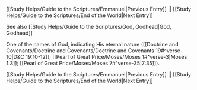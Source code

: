 [[Study Helps/Guide to the Scriptures/Emmanuel|Previous Entry]]  ||  [[Study Helps/Guide to the Scriptures/End of the World|Next Entry]]

 See also [[Study Helps/Guide to the Scriptures/God, Godhead|God, Godhead]]

 One of the names of God, indicating His eternal nature ([[Doctrine and Covenants/Doctrine and Covenants/Doctrine and Covenants 19#^verse-10|D&C 19:10-12]]; [[Pearl of Great Price/Moses/Moses 1#^verse-3|Moses 1:3]]; [[Pearl of Great Price/Moses/Moses 7#^verse-35|7:35]]).

[[Study Helps/Guide to the Scriptures/Emmanuel|Previous Entry]]  ||  [[Study Helps/Guide to the Scriptures/End of the World|Next Entry]]